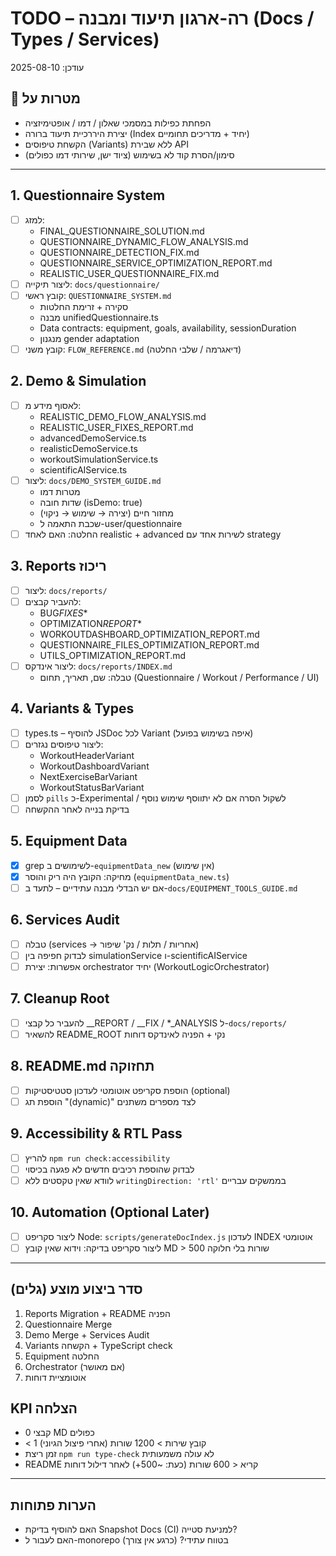 # TODO – רה-ארגון תיעוד ומבנה (Docs / Types / Services)

עודכן: 2025-08-10

## 🎯 מטרות על

- הפחתת כפילות במסמכי שאלון / דמו / אופטימיזציה
- יצירת היררכיית תיעוד ברורה (Index יחיד + מדריכים תחומיים)
- הקשחת טיפוסים (Variants) ללא שבירת API
- סימון/הסרת קוד לא בשימוש (ציוד ישן, שירותי דמו כפולים)

---

## 1. Questionnaire System

- [ ] למזג:
  - FINAL_QUESTIONNAIRE_SOLUTION.md
  - QUESTIONNAIRE_DYNAMIC_FLOW_ANALYSIS.md
  - QUESTIONNAIRE_DETECTION_FIX.md
  - QUESTIONNAIRE_SERVICE_OPTIMIZATION_REPORT.md
  - REALISTIC_USER_QUESTIONNAIRE_FIX.md
- [ ] ליצור תיקייה: `docs/questionnaire/`
- [ ] קובץ ראשי: `QUESTIONNAIRE_SYSTEM.md`
  - סקירה + זרימת החלטות
  - מבנה unifiedQuestionnaire.ts
  - Data contracts: equipment, goals, availability, sessionDuration
  - מנגנון gender adaptation
- [ ] קובץ משני: `FLOW_REFERENCE.md` (דיאגרמה / שלבי החלטה)

## 2. Demo & Simulation

- [ ] לאסוף מידע מ:
  - REALISTIC_DEMO_FLOW_ANALYSIS.md
  - REALISTIC_USER_FIXES_REPORT.md
  - advancedDemoService.ts
  - realisticDemoService.ts
  - workoutSimulationService.ts
  - scientificAIService.ts
- [ ] ליצור: `docs/DEMO_SYSTEM_GUIDE.md`
  - מטרות דמו
  - שדות חובה (isDemo: true)
  - מחזור חיים (יצירה → שימוש → ניקוי)
  - שכבת התאמה ל-user/questionnaire
- [ ] החלטה: האם לאחד realistic + advanced לשירות אחד עם strategy

## 3. Reports ריכוז

- [ ] ליצור: `docs/reports/`
- [ ] להעביר קבצים:
  - BUG*FIXES*\*
  - OPTIMIZATION*REPORT*\*
  - WORKOUTDASHBOARD_OPTIMIZATION_REPORT.md
  - QUESTIONNAIRE_FILES_OPTIMIZATION_REPORT.md
  - UTILS_OPTIMIZATION_REPORT.md
- [ ] ליצור אינדקס: `docs/reports/INDEX.md`
  - טבלה: שם, תאריך, תחום (Questionnaire / Workout / Performance / UI)

## 4. Variants & Types

- [ ] types.ts – להוסיף JSDoc לכל Variant (איפה בשימוש בפועל)
- [ ] ליצור טיפוסים נגזרים:
  - WorkoutHeaderVariant
  - WorkoutDashboardVariant
  - NextExerciseBarVariant
  - WorkoutStatusBarVariant
- [ ] לסמן `pills` כ-Experimental / לשקול הסרה אם לא יתווסף שימוש נוסף
- [ ] בדיקת בנייה לאחר ההקשחה

## 5. Equipment Data

- [x] grep לשימושים ב-`equipmentData_new` (אין שימוש)
- [x] מחיקה: הקובץ היה ריק והוסר (`equipmentData_new.ts`)
- [ ] אם יש הבדלי מבנה עתידיים – לתעד ב-`docs/EQUIPMENT_TOOLS_GUIDE.md`

## 6. Services Audit

- [ ] טבלה (services → אחריות / תלות / נק' שיפור)
- [ ] לבדוק חפיפה בין simulationService ו-scientificAIService
- [ ] אפשרות: יצירת orchestrator יחיד (WorkoutLogicOrchestrator)

## 7. Cleanup Root

- [ ] להעביר כל קבצי _\_REPORT / _\_FIX / \*\_ANALYSIS ל-`docs/reports/`
- [ ] להשאיר README_ROOT נקי + הפניה לאינדקס דוחות

## 8. README.md תחזוקה

- [ ] הוספת סקריפט אוטומטי לעדכון סטטיסטיקות (optional)
- [ ] הוספת תג "(dynamic)" לצד מספרים משתנים

## 9. Accessibility & RTL Pass

- [ ] להריץ `npm run check:accessibility`
- [ ] לבדוק שהוספת רכיבים חדשים לא פגעה בכיסוי
- [ ] לוודא שאין טקסטים ללא `writingDirection: 'rtl'` בממשקים עבריים

## 10. Automation (Optional Later)

- [ ] ליצור סקריפט Node: `scripts/generateDocIndex.js` לעדכון INDEX אוטומטי
- [ ] ליצור סקריפט בדיקה: וידוא שאין קובץ MD > 500 שורות בלי חלוקה

---

## סדר ביצוע מוצע (גלים)

1. Reports Migration + README הפניה
2. Questionnaire Merge
3. Demo Merge + Services Audit
4. Variants הקשחה + TypeScript check
5. Equipment החלטה
6. Orchestrator (אם מאושר)
7. אוטומציית דוחות

## KPI הצלחה

- 0 קבצי MD כפולים
- < 1 קובץ שירות > 1200 שורות (אחרי פיצול הגיוני)
- זמן ריצת `npm run type-check` לא עולה משמעותית
- README קריא < 600 שורות (כעת: ~500+) לאחר דילול דוחות

---

## הערות פתוחות

- האם להוסיף בדיקת Snapshot Docs (CI) למניעת סטייה?
- האם לעבור ל-monorepo בטווח עתידי? (כרגע אין צורך)
